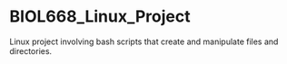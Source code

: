 # BIOL668_Linux_Project
Linux project involving bash scripts that create and manipulate files and directories.
